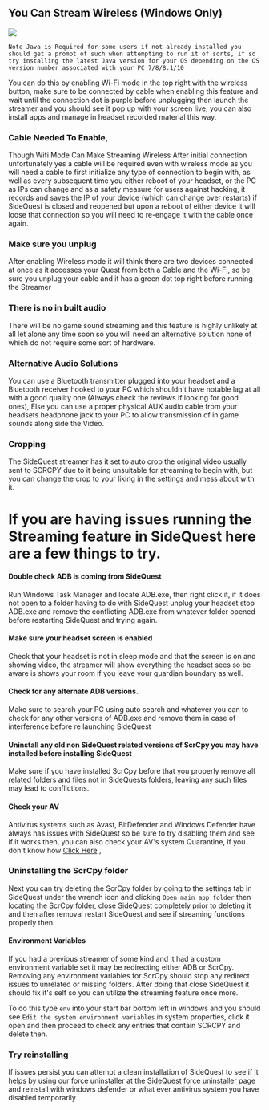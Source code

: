 ## You Can Stream Wireless (Windows Only)

![](https://cdn.discordapp.com/attachments/615234075778875453/704465986870575144/Screenshot_1606.png)

`Note Java is Required for some users if not already installed you should get a prompt of such when attempting to run it of sorts, if so try installing the latest Java version for your OS depending on the OS version number associated with your PC 7/8/8.1/10`

You can do this by enabling Wi-Fi mode in the top right with the wireless button, make sure to be connected by cable when enabling this feature and wait until the connection dot is purple before unplugging then launch the streamer and you should see it pop up with your screen live, you can also install apps and manage in headset recorded material this way.

### Cable Needed To Enable, 
Though Wifi Mode Can Make Streaming Wireless After initial connection unfortunately yes a cable will be required even with wireless mode as you will need a cable to first initialize any type of connection to begin with, as well as every subsequent time you either reboot of your headset, or the PC as IPs can change and as a safety measure for users against hacking, it records and saves the IP of your device (which can change over restarts) if SideQuest is closed and reopened but upon a reboot of either device it will loose that connection so you will need to re-engage it with the cable once again.

### Make sure you unplug

After enabling Wireless mode it will think there are two devices connected at once as it accesses your Quest from both a Cable and the Wi-Fi, so be sure you unplug your cable and it has a green dot top right before running the Streamer


### There is no in built audio

There will be no game sound streaming and this feature is highly unlikely at all let alone any time soon so you will need an alternative solution none of which do not require some sort of hardware.

### Alternative Audio Solutions

You can use a Bluetooth transmitter plugged into your headset and a Bluetooth receiver hooked to your PC which shouldn't have notable lag at all with a good quality one (Always check the reviews if looking for good ones), Else you can use a proper physical AUX audio cable from your headsets headphone jack to your PC to allow transmission of in game sounds along side the Video.


### Cropping
The SideQuest streamer has it set to auto crop the original video usually sent to SCRCPY due to it being unsuitable for streaming to begin with, but you can change the crop to your liking in the settings and mess about with it.

# If you are having issues running the Streaming feature in SideQuest here are a few things to try.

#### Double check ADB is coming from SideQuest

Run Windows Task Manager and locate ADB.exe, then right click it, if it does not open to a folder having to do with SideQuest unplug your headset stop ADB.exe and remove the conflicting ADB.exe from whatever folder opened before restarting SideQuest and trying again.

#### Make sure your headset screen is enabled

Check that your headset is not in sleep mode and that the screen is on and showing video, the streamer will show everything the headset sees so be aware is shows your room if you leave your guardian boundary as well.

#### Check for any alternate ADB versions.

Make sure to search your PC using auto search and whatever you can to check for any other versions of ADB.exe and remove them in case of interference before re launching SideQuest

#### Uninstall any old non SideQuest related versions of ScrCpy you may have installed before installing SideQuest

Make sure if you have installed ScrCpy before that you properly remove all related folders and files not in SideQuests folders, leaving any such files may lead to conflictions.

#### Check your AV

Antivirus systems such as Avast, BitDefender and Windows Defender have always has issues with SideQuest so be sure to try disabling them and see if it works then, you can also check your AV's system Quarantine, if you don't know how
[Click Here](https://www.google.com/search?rlz=1C1CHBD_enUS862US862&sxsrf=ACYBGNTOcP_sjV4YJm4NFJWMTR-ycYTJvQ%3A1576998921936&ei=CRj_XZfpOPqy0PEPteiuuAY&q=YOUR+AV+HERE+checking+quarantine+for+my+antivirus+system&oq=YOUR+AV+HERE+checking+quarantine+for+my+antivirus+system&gs_l=psy-ab.3...6171.33987..35807...1.2..0.242.3166.36j1j1......0....1..gws-wiz.......0i71j33i10.WnBt3GAw-08&ved=0ahUKEwjXkbbk2sjmAhV6GTQIHTW0C2cQ4dUDCAs&uact=5) ,

### Uninstalling the ScrCpy folder

Next you can try deleting the ScrCpy folder by going to the settings tab in SideQuest under the wrench icon and clicking `Open main app folder` then locating the ScrCpy folder, close SideQuest completely prior to deleting it and then after removal restart SideQuest and see if streaming functions properly then.

#### Environment Variables

If you had a previous streamer of some kind and it had a custom environment variable set it may be redirecting either ADB or ScrCpy. Removing any environment variables for ScrCpy should stop any redirect issues to unrelated or missing folders. After doing that close SideQuest it should fix it's self so you can utilize the streaming feature once more.

To do this type `env` into your start bar bottom left in windows and you should see `Edit the system environment variables` in system properties, click it open and then proceed to check any entries that contain SCRCPY and delete then.


### Try reinstalling 

If issues persist you can attempt a clean installation of SideQuest to see if it helps by using our force uninstaller at the [SideQuest force uninstaller](https://github.com/the-expanse/SideQuest/wiki/Force-Uninstaller-for-SideQuest#sidequest-clean-force-uninstaller) page and reinstall with windows defender or what ever antivirus system you have disabled temporarily 